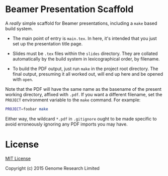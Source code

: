 # Beamer Presentation Scaffold

A *really* simple scaffold for Beamer presentations, including a `make`
based build system.

* The main point of entry is `main.tex`. In here, it's intended that you
  just set up the presentation title page.
  
* Slides must be `.tex` files within the `slides` directory. They are
  collated automatically by the build system in lexicographical order,
  by filename.

* To build the PDF output, just run `make` in the project root
  directory. The final output, presuming it all worked out, will end up
  here and be opened with `open`.

Note that the PDF will have the same name as the basename of the present
working directory, affixed with `.pdf`. If you want a different
filename, set the `PROJECT` environment variable to the `make` command.
For example:

```sh
PROJECT=foobar make
```

Either way, the wildcard `*.pdf` in `.gitignore` ought to be made
specific to avoid erroneously ignoring any PDF imports you may have.

# License

[MIT License](LICENSE)

Copyright (c) 2015 Genome Research Limited
